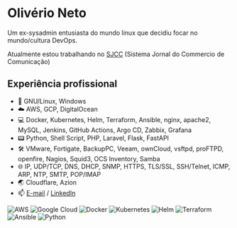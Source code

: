 # Olivério Neto

Um ex-sysadmin entusiasta do mundo linux que decidiu focar no mundo/cultura DevOps.

Atualmente estou trabalhando no <a href="https://jc.com.br">SJCC</a> (Sistema Jornal do Commercio de Comunicação)

## Experiência profissional

- 📱 GNU/Linux, Windows
- ☁️ AWS, GCP, DigitalOcean
- 💻 Docker, Kubernetes, Helm, Terraform, Ansible, nginx, apache2, MySQL, Jenkins, GitHub Actions, Argo CD, Zabbix, Grafana
- 📟 Python, Shell Script, PHP, Laravel, Flask, FastAPI
- 🛠️ VMware, Fortigate, BackupPC, Veeam, ownCloud, vsftpd, proFTPD, openfire, Nagios, Squid3, OCS Inventory, Samba
- 🌐 IP, UDP/TCP, DNS, DHCP, SNMP, HTTPS, TLS/SSL, SSH/Telnet, ICMP, ARP, NTP, SMTP, POP/IMAP
- 🌏 Cloudflare, Azion
- 📫 <a href="mailto:contato@ojnn.com.br">E-mail</a> / <a href="https://ojnn.com.br">LinkedIn</a>

![AWS](https://img.shields.io/badge/Amazon%20AWS-%23232F3E?logo=amazon)
![Google Cloud](https://img.shields.io/badge/-Google%20Cloud%20Platform-4285F4?style=flat&logo=google%20cloud&logoColor=white)
![Docker](https://img.shields.io/static/v1?logo=Docker&logoColor=white&label=&message=Docker&color=2496ED)
![Kubernetes](https://img.shields.io/static/v1?logo=Kubernetes&logoColor=white&label=&message=Kubernetes&color=blue)
![Helm](https://img.shields.io/static/v1?logo=Helm&logoColor=white&label=&message=Helm&color=blue)
![Terraform](https://img.shields.io/badge/Terraform-515E63?style=flat-square&logo=terraform)
![Ansible](https://img.shields.io/static/v1?logo=Ansible&logoColor=white&label=&message=Ansible&color=EE0000)
![Python](https://img.shields.io/badge/Python-306998?style=flat&logo=python&logoColor=white)
